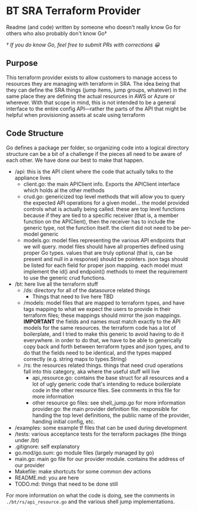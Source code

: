 # BT SRA Terraform Provider

 Readme (and code) written by someone who doesn't really know Go for others who also probably don't know Go†

 _† If you do know Go, feel free to submit PRs with corrections 😀_

 ## Purpose
 This terraform provider exists to allow customers to manage access to resources they are managing with terraform in SRA. The idea being that they can define the SRA things (jump items, jump groups, whatever) in the same place they are defining the actual resources in AWS or Azure or wherever. With that scope in mind, this is not intended to be a general interface to the entire config API—rather the parts of the API that might be helpful when provisioning assets at scale using terraform

 ## Code Structure
 Go defines a package per folder, so organizing code into a logical directory structure can be a bit of a challenge if the pieces all need to be aware of each other. We have done our best to make that happen.

 * /api: this is the API client where the code that actually talks to the appliance lives
   * client.go: the main APIClient info. Exports the APIClient interface which holds al the other methods
   * crud.go: genericized top level methods that will allow you to query the expected API operations for a given model… the model provided controls what is actually being called. these are top level functions because if they are tied to a specific receiver (that is, a member function on the APIClient), then the receiver has to include the generic type, not the function itself. the client did not need to be per-model generic
   * models.go: model files representing the various API endpoints that we will query. model files should have all properties defined using proper Go types. values that are truly optional (that is, can be present and null in a response) should be pointers. json tags should be listed for each field for proper json mapping. each model must implement the id() and endpoint() methods to meet the requirement to use the generic crud functions.
* /bt: here live all the terraform stuff
  * /ds: directory for all of the datasource related things
    * Things that need to live here TBD
  * /models: model files that are mapped to terraform types, and have tags mapping to what we expect the users to provide in their terraform files; these mappings should mirror the json mappings. **IMPORTANT** the fields and names must match exactly to the API models for the same resources. the terraform code has a lot of boilerplate, and I tried to make this generic to avoid having to do it everywhere. in order to do that, we have to be able to generically copy back and forth between terraform types and json types, and to do that the fields need to be identical, and the types mapped correctly (e.g. string maps to types.String)
  * /rs: the resources related things. things that need crud operations fall into this category, aka where the useful stuff will live
    * api_resource.go: contains the base struct for all resources and a lot of ugly generic code that's intending to reduce boilerplate code in the other resource files. See comments in this file for more information
    * other resource go files: see shell_jump.go for more information
  provider.go: the main provider definition file. responsible for handing the top level definitions, the public name of the provider, handing initial config, etc.
* /examples: some example tf files that can be used during development
* /tests: various acceptance tests for the terraform packages (the things under /bt)
* .gitignore: self explanatory
* go.mod/go.sum: go module files (largely managed by go)
* main.go: main go file for our provider module. contains the address of our provider
* Makefile: make shortcuts for some common dev actions
* README.md: you are here
* TODO.md: things that need to be done still

For more information on what the code is doing, see the comments in `./bt/rs/api_resource.go` and the various shell jump implementations.
